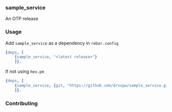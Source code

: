 ### sample_service
An OTP release

### Usage
Add `sample_service` as a dependency in `rebar.config`
```erlang
{deps, [
	{sample_service, "<latest release>"}
	]}.
```

If not using `hex.pm`
```erlang
{deps, [
	{sample_service, {git, "https://github.com/drvspw/sample_service.git", {tag, "<latest release>"}}}
	]}.
```

### Contributing